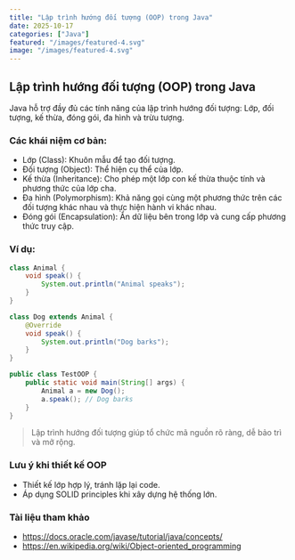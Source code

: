 ```yaml
---
title: "Lập trình hướng đối tượng (OOP) trong Java"
date: 2025-10-17
categories: ["Java"]
featured: "/images/featured-4.svg"
image: "/images/featured-4.svg"
---
```


## Lập trình hướng đối tượng (OOP) trong Java

Java hỗ trợ đầy đủ các tính năng của lập trình hướng đối tượng: Lớp, đối tượng, kế thừa, đóng gói, đa hình và trừu tượng.

### Các khái niệm cơ bản:
- Lớp (Class): Khuôn mẫu để tạo đối tượng.
- Đối tượng (Object): Thể hiện cụ thể của lớp.
- Kế thừa (Inheritance): Cho phép một lớp con kế thừa thuộc tính và phương thức của lớp cha.
- Đa hình (Polymorphism): Khả năng gọi cùng một phương thức trên các đối tượng khác nhau và thực hiện hành vi khác nhau.
- Đóng gói (Encapsulation): Ẩn dữ liệu bên trong lớp và cung cấp phương thức truy cập.

### Ví dụ:
```java
class Animal {
    void speak() {
        System.out.println("Animal speaks");
    }
}

class Dog extends Animal {
    @Override
    void speak() {
        System.out.println("Dog barks");
    }
}

public class TestOOP {
    public static void main(String[] args) {
        Animal a = new Dog();
        a.speak(); // Dog barks
    }
}
```

> Lập trình hướng đối tượng giúp tổ chức mã nguồn rõ ràng, dễ bảo trì và mở rộng.

### Lưu ý khi thiết kế OOP
- Thiết kế lớp hợp lý, tránh lặp lại code.
- Áp dụng SOLID principles khi xây dựng hệ thống lớn.

### Tài liệu tham khảo
- https://docs.oracle.com/javase/tutorial/java/concepts/
- https://en.wikipedia.org/wiki/Object-oriented_programming
